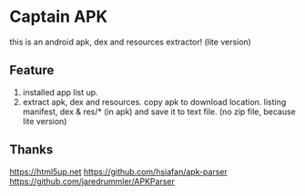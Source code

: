 # Captain APK

this is an android apk, dex and resources extractor! (lite version)

## Feature

1. installed app list up.
2. extract apk, dex and resources. 
    copy apk to download location.
    listing manifest, dex & res/* (in apk) 
    and save it to text file. (no zip file, because lite version)

## Thanks

https://html5up.net
https://github.com/hsiafan/apk-parser
https://github.com/jaredrummler/APKParser

